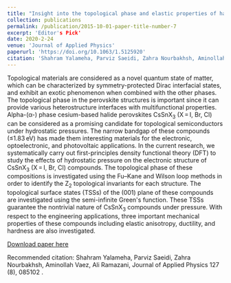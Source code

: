 ```yaml
---
title: "Insight into the topological phase and elastic properties of halide perovskites CsSnX<sub>3</sub> (X= l, Br, Cl) under hydrostatic pressures"
collection: publications
permalink: /publication/2015-10-01-paper-title-number-7
excerpt: 'Editor's Pick'
date: 2020-2-24
venue: 'Journal of Applied Physics'
paperurl: 'https://doi.org/10.1063/1.5125920'
citation: 'Shahram Yalameha, Parviz Saeidi, Zahra Nourbakhsh, Aminollah Vaez, Ali Ramazani.'
---
```

Topological materials are considered as a novel quantum state of matter, which can be characterized by symmetry-protected Dirac interfacial states, and exhibit an exotic phenomenon when combined with the other phases. The topological phase in the perovskite structures is important since it can provide various heterostructure interfaces with multifunctional properties. Alpha-(α-) phase cesium-based halide perovskites CsSnX<sub>3</sub> (X = I, Br, Cl) can be considered as a promising candidate for topological semiconductors under hydrostatic pressures. The narrow bandgap of these compounds (≤1.83 eV) has made them interesting materials for the electronic, optoelectronic, and photovoltaic applications. In the current research, we systematically carry out first-principles density functional theory (DFT) to study the effects of hydrostatic pressure on the electronic structure of CsSnX<sub>3</sub> (X = I, Br, Cl) compounds. The topological phase of these compositions is investigated using the Fu–Kane and Wilson loop methods in order to identify the Z<sub>2</sub> topological invariants for each structure. The topological surface states (TSSs) of the (001) plane of these compounds are investigated using the semi-infinite Green's function. These TSSs guarantee the nontrivial nature of CsSnX<sub>3</sub> compounds under pressure. With respect to the engineering applications, three important mechanical properties of these compounds including elastic anisotropy, ductility, and hardness are also investigated.

[Download paper here](https://doi.org/10.1063/1.5125920)

Recommended citation: Shahram Yalameha, Parviz Saeidi, Zahra Nourbakhsh, Aminollah Vaez, Ali Ramazani, Journal of Applied Physics 127 (8), 085102	.


